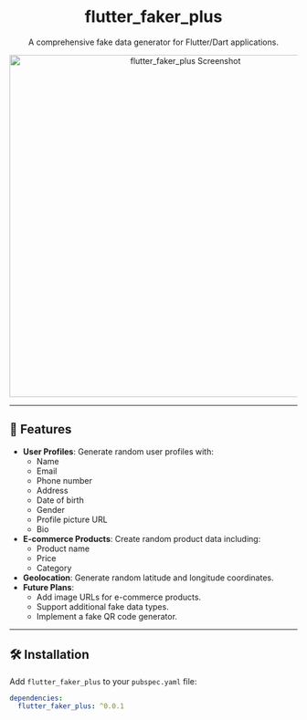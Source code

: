 <div align="center">
  <h1>flutter_faker_plus</h1>   
  <p>A comprehensive fake data generator for Flutter/Dart applications.</p>
  <img src="https://github.com/user-attachments/assets/2ae53583-2c76-4ebd-9747-e6271fb54949" alt="flutter_faker_plus Screenshot" width="600"/>
</div>

---

## 🚀 Features

- **User Profiles**: Generate random user profiles with:
  - Name
  - Email
  - Phone number
  - Address
  - Date of birth
  - Gender
  - Profile picture URL
  - Bio
- **E-commerce Products**: Create random product data including:
  - Product name
  - Price
  - Category
- **Geolocation**: Generate random latitude and longitude coordinates.
- **Future Plans**:
  - Add image URLs for e-commerce products.
  - Support additional fake data types.
  - Implement a fake QR code generator.

---

## 🛠 Installation

Add `flutter_faker_plus` to your `pubspec.yaml` file:
```yaml
dependencies:
  flutter_faker_plus: ^0.0.1

